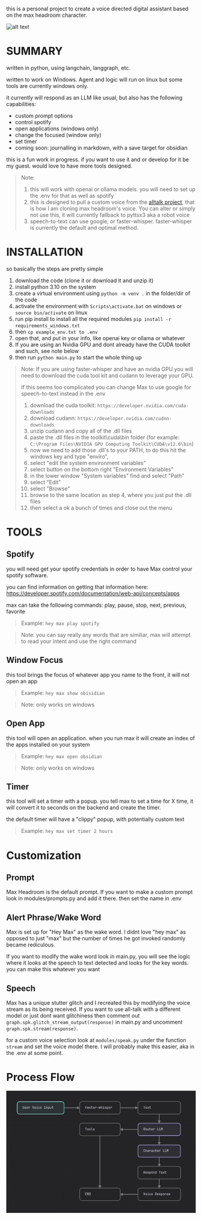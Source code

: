 this is a personal project to create a voice directed digital assistant based on the max headroom character.

![alt text](https://www.cartoonbrew.com/wp-content/uploads/2013/05/maxheadroom_main-1280x600.jpg)

# SUMMARY

written in python, using langchain, langgraph, etc.

written to work on Windows. Agent and logic will run on linux but some tools are currently windows only.

it currently will respond as an LLM like usual, but also has the following capabilities:

- custom prompt options
- control spotify
- open applications (windows only)
- change the focused (window only)
- set timer
- coming soon:  journalling in markdown, with a save target for obsidian

this is a fun work in progress. if you want to use it and or develop for it be my guest. would love to have more tools designed.

> Note:
>
> 1. this will work with openai or ollama models. you will need to set up the .env for that as well as spotify
> 2. this is designed to pull a custom voice from the [alltalk project](https://github.com/erew123/alltalk_tts), that is how I am cloning max headroom's voice. You can alter or simply not use this, it will currently fallback to pyttsx3 aka a robot voice
> 3. speech-to-text can use google, or faster-whisper. faster-whisper is currently the default and optimal method.

# INSTALLATION

so basically the steps are pretty simple

1. download the code (clone it or download it and unzip it)
2. install python 3.10 on the system
3. create a virtual environment using `python -m venv .` in the folder/dir of the code
4. activate the environment with `Scripts\activate.bat` on windows or `source bin/activate` on linux
5. run pip install to install all the required modules `pip install -r requirements_windows.txt`
6. then `cp example_env.txt to .env`
7. open that, and put in your info, like openai key or ollama or whatever
8. If you are using an Nvidia GPU and dont already have the CUDA toolkit and such, see note below
9. then run `python main.py` to start the whole thing up

> Note: If you are using faster-whisper and have an nvidia GPU you will need to download the cuda tool kit and cudann to leverage your GPU.
>
> If this seems too complicated you can change Max to use google for speech-to-text instead in the .env
>
> 1. download the cuda toolkit: `https://developer.nvidia.com/cuda-downloads`
> 2. download cudann: `https://developer.nvidia.com/cudnn-downloads`
> 3. unzip cudann and copy all of the .dll files
> 4. paste the .dll files in the toolkit\cuda\bin folder (for example: `C:\Program Files\NVIDIA GPU Computing Toolkit\CUDA\v12.6\bin`)
> 5. now we need to add those .dll's to your PATH, to do this hit the windows key and type "enviro",
> 6. select "edit the system environment variables"
> 7. select button on the bottom right "Environment Variables"
> 8. in the lower window "System variables" find and select "Path"
> 9. select "Edit"
> 10. select "Browse"
> 11. browse to the same location as step 4, where you just put the .dll files
> 12. then select a ok a bunch of times and close out the menu

# TOOLS

## Spotify

you will need get your spotify credentials in order to have Max control your spotify software.

you can find information on getting that information here: https://developer.spotify.com/documentation/web-api/concepts/apps

max can take the following commands: play, pause, stop, next, previous, favorite

> Example: `hey max play spotify`

> Note: you can say really any words that are similiar, max will attempt to read your intent and use the right command

## Window Focus

this tool brings the focus of whatever app you name to the front, it will not open an app

> Example: `hey max show obisidian`

> Note: only works on windows

## Open App

this tool will open an application. when you run max it will create an index of the apps installed on your system

> Example: `hey max open obsidian`

> Note: only works on windows

## Timer

this tool will set a timer with a popup. you tell max to set a time for X time, it will convert it to seconds on the backend and create the timer.

the default timer will have a "clippy" popup, with potentially custom text

> Example: `hey max set timer 2 hours`

# Customization

## Prompt

Max Headroom is the default prompt. If you want to make a custom prompt look in modules/prompts.py and add it there. then set the name in .env

## Alert Phrase/Wake Word

Max is set up for "Hey Max" as the wake word. I didnt love "hey max" as opposed to just "max" but the number of times he got invoked randomly became rediculous.

If you want to modify the wake word look in main.py, you will see the logic where it looks at the speech to text detected and looks for the key words. you can make this whatever you want

## Speech

Max has a unique stutter glitch and I recreated this by modifying the voice stream as its being received. If you want to use all-talk with a different model or just dont want glitchiness then comment out `graph.spk.glitch_stream_output(response)` in main.py and uncomment `graph.spk.stream(response)`.

for a custom voice selection look at `modules/speak.py` under the function `stream` and set the voice model there. I will probably make this easier, aka in the .env at some point.

# Process Flow

![Alt text](images/flow.png)
